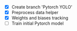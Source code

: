 - [X] Create branch 'Pytorch YOLO'
- [X] Preprocess data helper
- [X] Weights and biases tracking
- [ ] Train initial Pytorch model